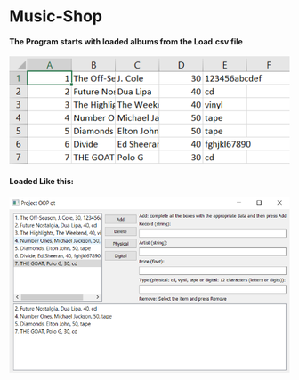 # Music-Shop

#### The Program starts with loaded albums from the Load.csv file
![Load](Images/Image1.png)
#### Loaded Like this:
![Project](Images/Program.png)
